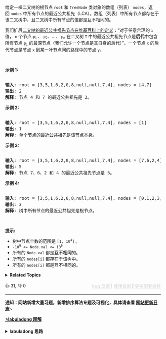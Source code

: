 <p>给定一棵二叉树的根节点&nbsp;<code>root</code>&nbsp;和&nbsp;<code>TreeNode</code>&nbsp;类对象的数组（列表）&nbsp;<code>nodes</code>，返回<em>&nbsp;</em><code>nodes</code>&nbsp;中所有节点的最近公共祖先（LCA）。数组（列表）中所有节点都存在于该二叉树中，且二叉树中所有节点的值都是互不相同的。</p>

<p>我们扩展<a href="https://en.wikipedia.org/wiki/Lowest_common_ancestor" target="_blank">二叉树的最近公共祖先节点在维基百科上的定义</a>：“对于任意合理的 <code>i</code> 值，&nbsp;<code>n</code>&nbsp;个节点&nbsp;<code>p<sub>1</sub></code>&nbsp;、&nbsp;<code>p<sub>2</sub></code>、...、&nbsp;<code>p<sub>n</sub></code>&nbsp;在二叉树&nbsp;<code>T</code>&nbsp;中的最近公共祖先节点是<strong>后代</strong>中包含所有节点&nbsp;<code>p<sub>i</sub></code>&nbsp;的最深节点（我们允许一个节点是其自身的后代）”。一个节点 <code>x</code>&nbsp;的后代节点是节点&nbsp;<code>x</code> 到某一叶节点间的路径中的节点 <code>y</code>。</p>

<p>&nbsp;</p>

<p><strong>示例 1:</strong></p> 
<img alt="" src="https://assets.leetcode.com/uploads/2018/12/14/binarytree.png"> <pre><strong>输入:</strong> root = [3,5,1,6,2,0,8,null,null,7,4], nodes = [4,7]
<strong>输出:</strong> 2
<strong>解释:</strong>&nbsp;节点 4 和 7 的最近公共祖先是 2。
</pre> </img>

<p><strong>示例 2:</strong></p> 
<img alt="" src="https://assets.leetcode.com/uploads/2018/12/14/binarytree.png"> <pre><strong>输入:</strong> root = [3,5,1,6,2,0,8,null,null,7,4], nodes = [1]
<strong>输出:</strong> 1
<strong>解释:</strong>&nbsp;单个节点的最近公共祖先是该节点本身。
</pre></img>


<p><strong>示例 3:</strong></p> 
<img alt="" src="https://assets.leetcode.com/uploads/2018/12/14/binarytree.png"> <pre><strong>输入:</strong> root = [3,5,1,6,2,0,8,null,null,7,4], nodes = [7,6,2,4]
<strong>输出:</strong> 5
<strong>解释:</strong>&nbsp;节点 7、6、2 和 4 的最近公共祖先节点是 5。
</pre> </img>

<p><strong>示例 4:</strong></p> 
<img alt="" src="https://assets.leetcode.com/uploads/2018/12/14/binarytree.png"> <pre><strong>输入:</strong> root = [3,5,1,6,2,0,8,null,null,7,4], nodes = [0,1,2,3,4,5,6,7,8]
<strong>输出:</strong> 3
<strong>解释:</strong>&nbsp;树中所有节点的最近公共祖先是根节点。
</pre> </img>

<p>&nbsp;</p>

<p><strong>提示:</strong></p>

<ul> 
 <li>树中节点个数的范围是&nbsp;<code>[1, 10<sup>4</sup>]</code>&nbsp;。</li> 
 <li><code>-10<sup>9</sup> &lt;= Node.val &lt;= 10<sup>9</sup></code></li> 
 <li>所有的&nbsp;<code>Node.val</code>&nbsp;都是<strong>互不相同</strong>的。</li> 
 <li>所有的&nbsp;<code>nodes[i]</code>&nbsp;都存在于该树中。</li> 
 <li>所有的&nbsp;<code>nodes[i]</code>&nbsp;都是互不相同的。</li> 
</ul>

<details><summary><strong>Related Topics</strong></summary>树 | 深度优先搜索 | 哈希表 | 二叉树</details><br>

<div>👍 31, 👎 0<span style='float: right;'><span style='color: gray;'><a href='https://github.com/labuladong/fucking-algorithm/issues' target='_blank' style='color: lightgray;text-decoration: underline;'>bug 反馈</a> | <a href='https://labuladong.online/algo/fname.html?fname=jb插件简介' target='_blank' style='color: lightgray;text-decoration: underline;'>使用指南</a> | <a href='https://labuladong.online/algo/' target='_blank' style='color: lightgray;text-decoration: underline;'>更多配套插件</a></span></span></div>

<div id="labuladong"><hr>

**通知：网站新增大量习题，新增排序算法专题及可视化，具体请查看 [网站更新日志](https://labuladong.online/algo/changelog/website/)~**



<p><strong><a href="https://labuladong.online/algo/practice-in-action/lowest-common-ancestor-summary/" target="_blank">⭐️labuladong 题解</a></strong></p>
<details><summary><strong>labuladong 思路</strong></summary>

<!-- vip -->
<!-- i_63956417e4b02685a425cc0d -->

本题思路为 labuladong 网站会员专属，请 [点击这里](https://labuladong.online/algo/intro/site-vip/) 购买会员并「按照各个插件的解锁方法手动刷新数据」。

若之前已经购买会员并成功解锁插件，现在却突然出现这个问题，是因为添加了新的题解数据。请尝试重新手动刷新插件数据。进入 [会员购买页](https://labuladong.online/algo/intro/site-vip/) 向下翻即可查看各个插件刷新数据的方法。

若依然无法解决问题，可以在按照 [bug 反馈页面](https://labuladong.online/algo/intro/bug-report/) 的提示像我反馈问题，如是 bug 我会立即修复。</details>
</div>

